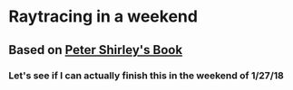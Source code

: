 # Raytracing in a weekend #
## Based on [Peter Shirley's Book](https://www.amazon.com/Ray-Tracing-Weekend-Minibooks-Book-ebook/dp/B01B5AODD8) ##

### Let's see if I can actually finish this in the weekend of 1/27/18 ###
